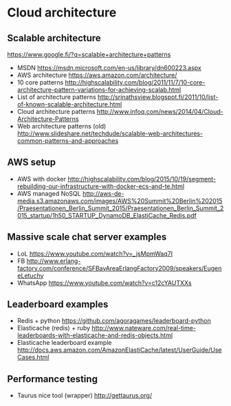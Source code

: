 # Cloud architecture

## Scalable architecture

https://www.google.fi/?q=scalable+architecture+patterns

- MSDN https://msdn.microsoft.com/en-us/library/dn600223.aspx
- AWS architecture https://aws.amazon.com/architecture/
- 10 core patterns http://highscalability.com/blog/2011/11/7/10-core-architecture-pattern-variations-for-achieving-scalab.html
- List of architecture patterns http://srinathsview.blogspot.fi/2011/10/list-of-known-scalable-architecture.html
- Cloud architecture patterns http://www.infoq.com/news/2014/04/Cloud-Architecture-Patterns
- Web architecture patterns (old) http://www.slideshare.net/techdude/scalable-web-architectures-common-patterns-and-approaches

## AWS setup

- AWS with docker http://highscalability.com/blog/2015/10/19/segment-rebuilding-our-infrastructure-with-docker-ecs-and-te.html
- AWS managed NoSQL http://aws-de-media.s3.amazonaws.com/images/AWS%20Summit%20Berlin%202015/Praesentationen_Berlin_Summit_2015/Praesentationen_Berlin_Summit_2015_startup/1h50_STARTUP_DynamoDB_ElastiCache_Redis.pdf

## Massive scale chat server examples

- LoL https://www.youtube.com/watch?v=_jsMpmWaq7I
- FB http://www.erlang-factory.com/conference/SFBayAreaErlangFactory2009/speakers/EugeneLetuchy
- WhatsApp https://www.youtube.com/watch?v=c12cYAUTXXs

## Leaderboard examples

- Redis + python https://github.com/agoragames/leaderboard-python
- Elasticache (redis) + ruby http://www.nateware.com/real-time-leaderboards-with-elasticache-and-redis-objects.html
- Elasticache leaderboard example http://docs.aws.amazon.com/AmazonElastiCache/latest/UserGuide/UseCases.html

## Performance testing

- Taurus nice tool (wrapper) http://gettaurus.org/
